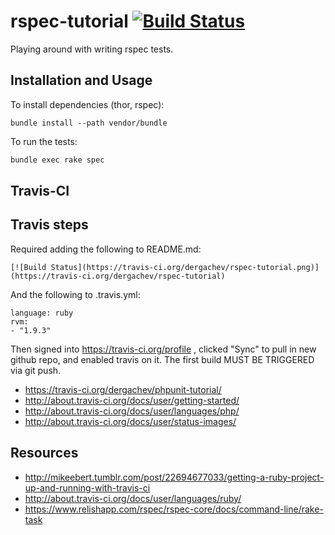 rspec-tutorial [![Build Status](https://travis-ci.org/dergachev/rspec-tutorial.png)](https://travis-ci.org/dergachev/rspec-tutorial)
====================================================================================


Playing around with writing rspec tests.

## Installation and Usage

To install dependencies (thor, rspec):

```
bundle install --path vendor/bundle
```

To run the tests:

```bash
bundle exec rake spec
```

## Travis-CI

## Travis steps 

Required adding the following to README.md:

```
[![Build Status](https://travis-ci.org/dergachev/rspec-tutorial.png)](https://travis-ci.org/dergachev/rspec-tutorial)
```

And the following to .travis.yml:

```
language: ruby
rvm:
- "1.9.3"
```

Then signed into https://travis-ci.org/profile , clicked "Sync" to pull in new
github repo, and enabled travis on it.  The first build MUST BE TRIGGERED via
git push.

* https://travis-ci.org/dergachev/phpunit-tutorial/
* http://about.travis-ci.org/docs/user/getting-started/
* http://about.travis-ci.org/docs/user/languages/php/
* http://about.travis-ci.org/docs/user/status-images/

## Resources

* http://mikeebert.tumblr.com/post/22694677033/getting-a-ruby-project-up-and-running-with-travis-ci
* http://about.travis-ci.org/docs/user/languages/ruby/
* https://www.relishapp.com/rspec/rspec-core/docs/command-line/rake-task
